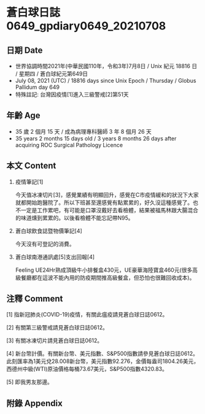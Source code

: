 [_metadata_:encoding]: - "utf-8"
[_metadata_:language]: - "zh-Hant-TW"
[_metadata_:fileformat]: - "markdown"
[_metadata_:MIME_type]: - "text/plain"
[_metadata_:markdown_version]: - "commonmark version 0.29"
[_metadata_:markdown_spec]: - "https://spec.commonmark.org/0.29/"

# 蒼白球日誌0649_gpdiary0649_20210708 #

## 日期 Date ##

* 世界協調時間2021年(中華民國110年，令和3年)7月8日 / Unix 紀元 18816 日 / 星期四 / 蒼白球紀元第649日
* July 08, 2021 (UTC) / 18816 days since Unix Epoch / Thursday / Globus Pallidum day 649
* 特殊註記: 台灣因疫情[1]進入三級警戒[2]第51天

## 年齡 Age ##

* 35 歲 2 個月 15 天 / 成為病理專科醫師 3 年 8 個月 26 天
* 35 years 2 months 15 days old / 3 years 8 months 26 days after acquiring ROC Surgical Pathology Licence

## 本文 Content ##

1. 疫情筆記[1]

    今天值冰凍切片[3]，感覺業績有明顯回升，感覺在C市疫情緩和的狀況下大家就都開始跑醫院了。所以下班甚至還感覺有點累累的，好久沒這種感覺了。也不一定是工作累吧，有可能是口罩沒戴好去看檢體，結果被福馬林跟大腸混合的味道燻到累累的。以後看檢體不能忘記帶N95。
    
2. 蒼白球飲食誌暨物價筆記[4]

    今天沒有可登記的消費。
    
3. 蒼白球南港通訊處[5]支出回報[4]

    Feeling UE24Hr熟成頂級牛小排餐盒430元，UE豪華海陸寶盒460元(很多高級餐廳都在這波不能內用的防疫期間推高級餐盒，但恐怕也很難回收成本)。

## 注釋 Comment ##

[1] 指新冠肺炎(COVID-19)疫情，有關此瘟疫請見蒼白球日誌0612。

[2] 有關第三級警戒請見蒼白球日誌0612。

[3] 有關冰凍切片請見蒼白球日誌0612。

[4] 新台幣計價。有關新台幣、美元指數、S&P500指數請參見蒼白球日誌0612。此刻匯率為1美元兌28.008新台幣，美元指數92.276，金價每盎司1804.26美元，西德州中級(WTI)原油價格每桶73.67美元，S&P500指數4320.83。

[5] 即我男友那邊。

## 附錄 Appendix ##

